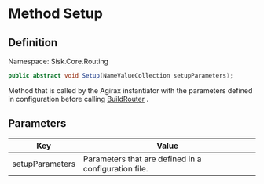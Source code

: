 # Method Setup

## Definition
Namespace: Sisk.Core.Routing

```csharp
public abstract void Setup(NameValueCollection setupParameters);
```

Method that is called by the Agirax instantiator with the parameters defined in configuration before calling [BuildRouter](/spec/Sisk/Core/Routing/RouterFactory/BuildRouter) .

## Parameters

| Key | Value |
| --- | --- |
| setupParameters | Parameters that are defined in a configuration file. | 

